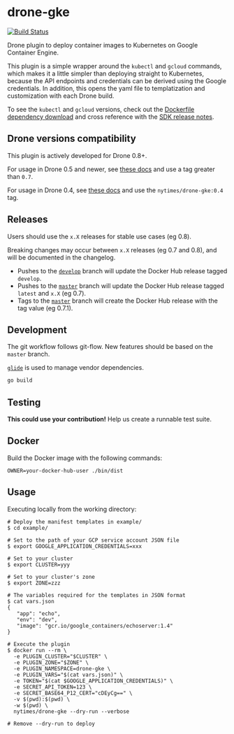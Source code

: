 # drone-gke

[![Build Status](https://beta.drone.io/api/badges/NYTimes/drone-gke/status.svg)](https://beta.drone.io/NYTimes/drone-gke)

Drone plugin to deploy container images to Kubernetes on Google Container Engine.

This plugin is a simple wrapper around the `kubectl` and `gcloud` commands, which makes it a little simpler than deploying straight to Kubernetes, because the API endpoints and credentials can be derived using the Google credentials.
In addition, this opens the yaml file to templatization and customization with each Drone build.

To see the `kubectl` and `gcloud` versions, check out the [Dockerfile dependency download](Dockerfile#L2) and cross reference with the [SDK release notes][sdk].

[sdk]: https://cloud.google.com/sdk/docs/release-notes

## Drone versions compatibility

This plugin is actively developed for Drone 0.8+.

For usage in Drone 0.5 and newer, see [these docs](DOCS.md) and use a tag greater than `0.7`.

For usage in Drone 0.4, see [these docs][docs-4] and use the `nytimes/drone-gke:0.4` tag.

[docs-4]: https://github.com/NYTimes/drone-gke/blob/0.4.x/DOCS.md

## Releases

Users should use the `x.X` releases for stable use cases (eg 0.8).

Breaking changes may occur between `x.X` releases (eg 0.7 and 0.8), and will be documented in the changelog.

- Pushes to the [`develop`](https://github.com/NYTimes/drone-gke/tree/develop) branch will update the Docker Hub release tagged `develop`.
- Pushes to the [`master`](https://github.com/NYTimes/drone-gke/tree/master) branch will update the Docker Hub release tagged `latest` and `x.X` (eg 0.7).
- Tags to the [`master`](https://github.com/NYTimes/drone-gke/tree/master) branch will create the Docker Hub release with the tag value (eg 0.7.1).

## Development

The git workflow follows git-flow. New features should be based on the `master` branch.

[`glide`](https://github.com/Masterminds/glide) is used to manage vendor dependencies.

```bash
go build
```

## Testing

**This could use your contribution!**
Help us create a runnable test suite.

## Docker

Build the Docker image with the following commands:

```
OWNER=your-docker-hub-user ./bin/dist
```

## Usage

Executing locally from the working directory:

```
# Deploy the manifest templates in example/
$ cd example/

# Set to the path of your GCP service account JSON file
$ export GOOGLE_APPLICATION_CREDENTIALS=xxx

# Set to your cluster
$ export CLUSTER=yyy

# Set to your cluster's zone
$ export ZONE=zzz

# The variables required for the templates in JSON format
$ cat vars.json
{
   "app": "echo",
   "env": "dev",
   "image": "gcr.io/google_containers/echoserver:1.4"
}

# Execute the plugin
$ docker run --rm \
  -e PLUGIN_CLUSTER="$CLUSTER" \
  -e PLUGIN_ZONE="$ZONE" \
  -e PLUGIN_NAMESPACE=drone-gke \
  -e PLUGIN_VARS="$(cat vars.json)" \
  -e TOKEN="$(cat $GOOGLE_APPLICATION_CREDENTIALS)" \
  -e SECRET_API_TOKEN=123 \
  -e SECRET_BASE64_P12_CERT="cDEyCg==" \
  -v $(pwd):$(pwd) \
  -w $(pwd) \
  nytimes/drone-gke --dry-run --verbose

# Remove --dry-run to deploy
```
